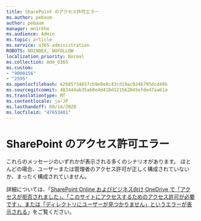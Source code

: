 ```yaml
---
title: SharePoint のアクセス許可エラー
ms.author: pebaum
author: pebaum
manager: mnirkhe
ms.audience: Admin
ms.topic: article
ms.service: o365-administration
ROBOTS: NOINDEX, NOFOLLOW
localization_priority: Normal
ms.collection: Adm_O365
ms.custom:
- "9000156"
- "2595"
ms.openlocfilehash: e2685734657cb9e9e8c43cd19ac024b795dcd49b
ms.sourcegitcommit: 483444ab35ab0e4d410d121562045efde47aa61a
ms.translationtype: MT
ms.contentlocale: ja-JP
ms.lasthandoff: 09/14/2020
ms.locfileid: "47653401"
---
```

# <a name="sharepoint-permissions-errors"></a>SharePoint のアクセス許可エラー

これらのメッセージのいずれかが表示される多くのシナリオがあります。 ほとんどの場合、ユーザーまたは管理者のアクセス許可が正しく構成されていないか、まったく構成されていません。 

詳細については、「[SharePoint Online およびビジネス向け OneDrive で「アクセスが拒否されました」、「このサイトにアクセスするためのアクセス許可が必要です」、または「ディレクトリにユーザーが見つかりません」というエラーが表示される](https://docs.microsoft.com/sharepoint/support/administration/access-denied-or-need-permission-error-sharepoint-online-or-onedrive-for-business)」をご覧ください。
